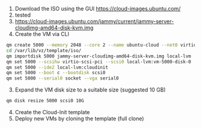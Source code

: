 1. Download the ISO using the GUI https://cloud-images.ubuntu.com/
2. tested
3. https://cloud-images.ubuntu.com/jammy/current/jammy-server-cloudimg-amd64-disk-kvm.img
1. Create the VM via CLI
```bash
qm create 5000 --memory 2048 --core 2 --name ubuntu-cloud --net0 virtio,bridge=vmbr0
cd /var/lib/vz/template/iso/
qm importdisk 5000 jammy-server-cloudimg-amd64-disk-kvm.img local-lvm
qm set 5000 --scsihw virtio-scsi-pci --scsi0 local-lvm:vm-5000-disk-0
qm set 5000 --ide2 local-lvm:cloudinit
qm set 5000 --boot c --bootdisk scsi0
qm set 5000 --serial0 socket --vga serial0
```
3. Expand the VM disk size to a suitable size (suggested 10 GB)
```bash
qm disk resize 5000 scsi0 10G
```
4. Create the Cloud-Init template 
5. Deploy new VMs by cloning the template (full clone)
